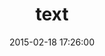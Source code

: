 ---
layout: post
title:  "text"
repo:   "threedaymonk/text"
date:   2015-02-18 17:26:00
gemurl: http://github.com/threedaymonk/text
---